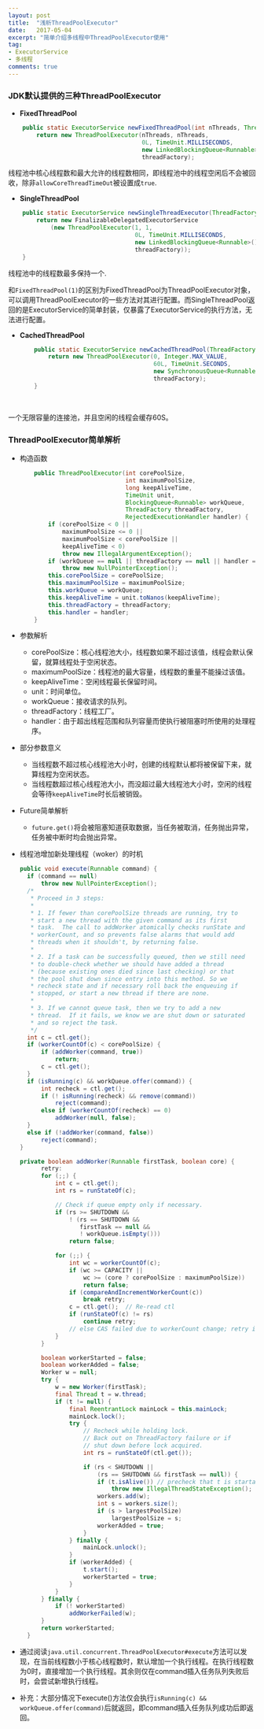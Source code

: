 ```yaml
---
layout: post
title:  "浅析ThreadPoolExecutor"
date:   2017-05-04
excerpt: "简单介绍多线程中ThreadPoolExecutor使用"
tag:
- ExecutorService
- 多线程
comments: true
---
```


### JDK默认提供的三种ThreadPoolExecutor

- __FixedThreadPool__

``` java
    public static ExecutorService newFixedThreadPool(int nThreads, ThreadFactory threadFactory) {
        return new ThreadPoolExecutor(nThreads, nThreads,
                                      0L, TimeUnit.MILLISECONDS,
                                      new LinkedBlockingQueue<Runnable>(),
                                      threadFactory);
```



线程池中核心线程数和最大允许的线程数相同，即线程池中的线程空闲后不会被回收，除非```allowCoreThreadTimeOut```被设置成```true```.

- __SingleThreadPool__

``` java
    public static ExecutorService newSingleThreadExecutor(ThreadFactory threadFactory) {
        return new FinalizableDelegatedExecutorService
            (new ThreadPoolExecutor(1, 1,
                                    0L, TimeUnit.MILLISECONDS,
                                    new LinkedBlockingQueue<Runnable>(),
                                    threadFactory));
    }
```

线程池中的线程数最多保持一个.

和```FixedThreadPool(1)```的区别为FixedThreadPool为ThreadPoolExecutor对象，可以调用ThreadPoolExecutor的一些方法对其进行配置。而SingleThreadPool返回的是ExecutorService的简单封装，仅暴露了ExecutorService的执行方法，无法进行配置。

- __CachedThreadPool__

  ``` java
      public static ExecutorService newCachedThreadPool(ThreadFactory threadFactory) {
          return new ThreadPoolExecutor(0, Integer.MAX_VALUE,
                                        60L, TimeUnit.SECONDS,
                                        new SynchronousQueue<Runnable>(),
                                        threadFactory);
      }
  ```

  ​

一个无限容量的连接池，并且空闲的线程会缓存60S。



### ThreadPoolExecutor简单解析

- 构造函数

  ``` java
      public ThreadPoolExecutor(int corePoolSize,
                                int maximumPoolSize,
                                long keepAliveTime,
                                TimeUnit unit,
                                BlockingQueue<Runnable> workQueue,
                                ThreadFactory threadFactory,
                                RejectedExecutionHandler handler) {
          if (corePoolSize < 0 ||
              maximumPoolSize <= 0 ||
              maximumPoolSize < corePoolSize ||
              keepAliveTime < 0)
              throw new IllegalArgumentException();
          if (workQueue == null || threadFactory == null || handler == null)
              throw new NullPointerException();
          this.corePoolSize = corePoolSize;
          this.maximumPoolSize = maximumPoolSize;
          this.workQueue = workQueue;
          this.keepAliveTime = unit.toNanos(keepAliveTime);
          this.threadFactory = threadFactory;
          this.handler = handler;
      }
  ```

- 参数解析

  - corePoolSize：核心线程池大小，线程数如果不超过该值，线程会默认保留，就算线程处于空闲状态。
  - maximumPoolSize：线程池的最大容量，线程数的重量不能操过该值。
  - keepAliveTime：空闲线程最长保留时间。
  - unit：时间单位。
  - workQueue：接收请求的队列。
  - threadFactory：线程工厂。
  - handler：由于超出线程范围和队列容量而使执行被阻塞时所使用的处理程序。

- 部分参数意义

  - 当线程数不超过核心线程池大小时，创建的线程默认都将被保留下来，就算线程为空闲状态。
  - 当线程数超过核心线程池大小，而没超过最大线程池大小时，空闲的线程会等待```keepAliveTime```时长后被销毁。

- Future简单解析

  - ```future.get()```将会被阻塞知道获取数据，当任务被取消，任务抛出异常，任务被中断时均会抛出异常。

- 线程池增加新处理线程（woker）的时机

  ``` java
  public void execute(Runnable command) {
    if (command == null)
        throw new NullPointerException();
    /*
     * Proceed in 3 steps:
     *
     * 1. If fewer than corePoolSize threads are running, try to
     * start a new thread with the given command as its first
     * task.  The call to addWorker atomically checks runState and
     * workerCount, and so prevents false alarms that would add
     * threads when it shouldn't, by returning false.
     *
     * 2. If a task can be successfully queued, then we still need
     * to double-check whether we should have added a thread
     * (because existing ones died since last checking) or that
     * the pool shut down since entry into this method. So we
     * recheck state and if necessary roll back the enqueuing if
     * stopped, or start a new thread if there are none.
     *
     * 3. If we cannot queue task, then we try to add a new
     * thread.  If it fails, we know we are shut down or saturated
     * and so reject the task.
     */
    int c = ctl.get();
    if (workerCountOf(c) < corePoolSize) {
        if (addWorker(command, true))
            return;
        c = ctl.get();
    }
    if (isRunning(c) && workQueue.offer(command)) {
        int recheck = ctl.get();
        if (! isRunning(recheck) && remove(command))
            reject(command);
        else if (workerCountOf(recheck) == 0)
            addWorker(null, false);
    }
    else if (!addWorker(command, false))
        reject(command);
  }
  ```
  
    ``` java
    private boolean addWorker(Runnable firstTask, boolean core) {
          retry:
          for (;;) {
              int c = ctl.get();
              int rs = runStateOf(c);
  
              // Check if queue empty only if necessary.
              if (rs >= SHUTDOWN &&
                  ! (rs == SHUTDOWN &&
                     firstTask == null &&
                     ! workQueue.isEmpty()))
                  return false;
  
              for (;;) {
                  int wc = workerCountOf(c);
                  if (wc >= CAPACITY ||
                      wc >= (core ? corePoolSize : maximumPoolSize))
                      return false;
                  if (compareAndIncrementWorkerCount(c))
                      break retry;
                  c = ctl.get();  // Re-read ctl
                  if (runStateOf(c) != rs)
                      continue retry;
                  // else CAS failed due to workerCount change; retry inner loop
              }
          }
  
          boolean workerStarted = false;
          boolean workerAdded = false;
          Worker w = null;
          try {
              w = new Worker(firstTask);
              final Thread t = w.thread;
              if (t != null) {
                  final ReentrantLock mainLock = this.mainLock;
                  mainLock.lock();
                  try {
                      // Recheck while holding lock.
                      // Back out on ThreadFactory failure or if
                      // shut down before lock acquired.
                      int rs = runStateOf(ctl.get());
  
                      if (rs < SHUTDOWN ||
                          (rs == SHUTDOWN && firstTask == null)) {
                          if (t.isAlive()) // precheck that t is startable
                              throw new IllegalThreadStateException();
                          workers.add(w);
                          int s = workers.size();
                          if (s > largestPoolSize)
                              largestPoolSize = s;
                          workerAdded = true;
                      }
                  } finally {
                      mainLock.unlock();
                  }
                  if (workerAdded) {
                      t.start();
                      workerStarted = true;
                  }
              }
          } finally {
              if (! workerStarted)
                  addWorkerFailed(w);
          }
          return workerStarted;
      }
    ```

- 通过阅读```java.util.concurrent.ThreadPoolExecutor#execute```方法可以发现，在当前线程数小于核心线程数时，默认增加一个执行线程。在执行线程数为0时，直接增加一个执行线程。其余则仅在command插入任务队列失败后时，会尝试新增执行线程。 
- 补充：大部分情况下execute()方法仅会执行```isRunning(c) && workQueue.offer(command)```后就返回，即command插入任务队列成功后即返回。